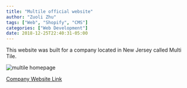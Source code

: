 ```yaml
---
title: "Multile official website"
author: "Zuoli Zhu"
tags: ["Web", "Shopify", "CMS"]
categories: ["Web Development"]
date: 2018-12-25T22:40:31-05:00
---
```


This website was built for a company located in New Jersey called Multi Tile.

![multile homepage](/images/dev/multile/multile.png)

[Company Website Link](https://www.multile.com/)

